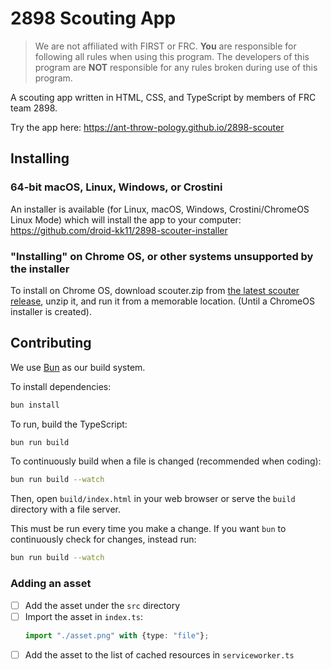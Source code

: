 # 2898 Scouting App
> We are not affiliated with FIRST or FRC. **You** are responsible for following all rules when using this program. The developers of this program are **NOT** responsible for any rules broken during use of this program.

A scouting app written in HTML, CSS, and TypeScript by members of FRC team 2898.

Try the app here: https://ant-throw-pology.github.io/2898-scouter

## Installing
### 64-bit macOS, Linux, Windows, or Crostini
An installer is available (for Linux, macOS, Windows, Crostini/ChromeOS Linux Mode) which will install the app to your computer: https://github.com/droid-kk11/2898-scouter-installer

### "Installing" on Chrome OS, or other systems unsupported by the installer
To install on Chrome OS, download scouter.zip from [the latest scouter release](https://github.com/Ant-Throw-Pology/2898-scouter/releases/latest), unzip it, and run it from a memorable location. (Until a ChromeOS installer is created).

## Contributing

We use [Bun](https://bun.sh/) as our build system.

To install dependencies:

```bash
bun install
```

To run, build the TypeScript:
```bash
bun run build
```

To continuously build when a file is changed (recommended when coding):
```bash
bun run build --watch
```

Then, open `build/index.html` in your web browser or serve the `build` directory with a file server.

This must be run every time you make a change. If you want `bun` to continuously check for changes, instead run:

```bash
bun run build --watch
```

### Adding an asset

* [ ] Add the asset under the `src` directory
* [ ] Import the asset in `index.ts`:
    ```ts
    import "./asset.png" with {type: "file"};
    ```
* [ ] Add the asset to the list of cached resources in `serviceworker.ts`
